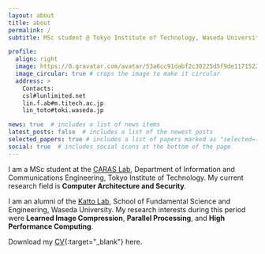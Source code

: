 ```yaml
---
layout: about
title: about
permalink: /
subtitle: MSc student @ Tokyo Institute of Technology, Waseda University Alumni

profile:
  align: right
  image: https://0.gravatar.com/avatar/53a6cc91dabf2c30225d5f9de1171522beeb6aaa6110a5533a5170868bc62479?size=512
  image_circular: true # crops the image to make it circular
  address: >
    Contacts:
    csl#lunlimited.net
    lin.f.ab#m.titech.ac.jp
    lin_toto#toki.waseda.jp

news: true  # includes a list of news items
latest_posts: false  # includes a list of the newest posts
selected_papers: true # includes a list of papers marked as "selected={true}"
social: true  # includes social icons at the bottom of the page
---
```


I am a MSc student at the [CARAS Lab](https://titech-caras.github.io/), Department of Information and Communications Engineering, Tokyo Institute of Technology. My current research field is **Computer Architecture and Security**.

I am an alumni of the [Katto Lab](https://www.katto.comm.waseda.ac.jp/), School of Fundamental Science and Engineering, Waseda University. My research interests during this period were **Learned Image Compression**, **Parallel Processing**, and **High Performance Computing**. 

Download my [CV](cv.pdf){:target="_blank"} here.
